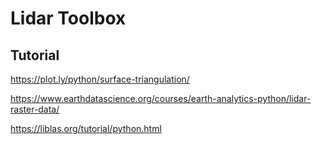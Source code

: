 # Lidar Toolbox

## Tutorial
https://plot.ly/python/surface-triangulation/

https://www.earthdatascience.org/courses/earth-analytics-python/lidar-raster-data/

https://liblas.org/tutorial/python.html
